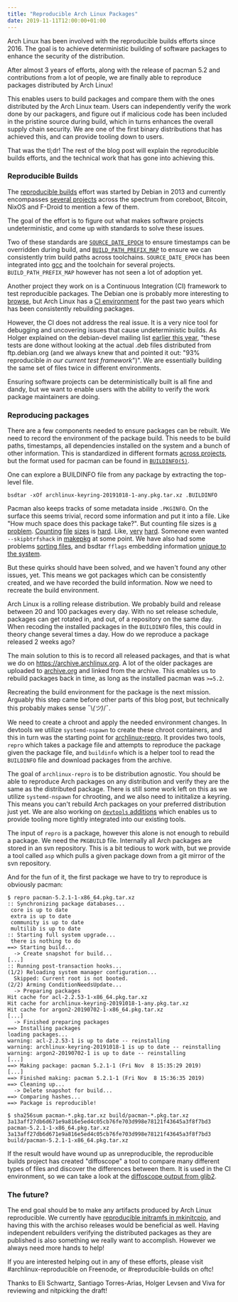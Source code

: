 ```yaml
---
title: "Reproducible Arch Linux Packages"
date: 2019-11-11T12:00:00+01:00
---
```


Arch Linux has been involved with the reproducible builds efforts since 2016.
The goal is to achieve deterministic building of software packages to enhance
the security of the distribution.

After almost 3 years of efforts, along with the release of pacman 5.2 and
contributions from a lot of people, we are finally able to reproduce packages
distributed by Arch Linux!

This enables users to build packages and compare them with the ones distributed
by the Arch Linux team. Users can independently verify the work done by our
packagers, and figure out if malicious code has been included in the pristine
source during build, which in turns enhances the overall supply chain security.
We are one of the first binary distributions that has achieved this, and can
provide tooling down to users.

That was the tl;dr! The rest of the blog post will explain the reproducible
builds efforts, and the technical work that has gone into achieving this.

### Reproducible Builds

The [reproducible builds](https://reproducible-builds.org/) effort was started
by Debian in 2013 and currently encompasses [several
projects](https://reproducible-builds.org/who/) across the spectrum from
coreboot, Bitcoin, NixOS and F-Droid to mention a few of them.

The goal of the effort is to figure out what makes software projects
undeterministic, and come up with standards to solve these issues.

Two of these standards are
[`SOURCE_DATE_EPOCH`](https://reproducible-builds.org/specs/source-date-epoch/)
to ensure timestamps can be overridden during build, and
[`BUILD_PATH_PREFIX_MAP`](https://reproducible-builds.org/specs/build-path-prefix-map/)
to ensure we can consistently trim build paths across toolchains.
`SOURCE_DATE_EPOCH` has been integrated into
[gcc](https://gcc.gnu.org/onlinedocs/cpp/Environment-Variables.html) and the
toolchain for several projects.  `BUILD_PATH_PREFIX_MAP` however has not seen a
lot of adoption yet.

Another project they work on is a Continuous Integration (CI) framework to test 
reproducible packages. The Debian one is probably more interesting to 
[browse](https://tests.reproducible-builds.org/debian/reproducible.html), but 
Arch Linux has a [CI 
environment](https://tests.reproducible-builds.org/archlinux/archlinux.html) for 
the past two years which has been consistently rebuilding packages.

However, the CI does not address the real issue. It is a very nice tool for 
debugging and uncovering issues that cause undeterministic builds. As Holger 
explained on the debian-devel mailing list [earlier this 
year](https://lists.debian.org/debian-devel/2019/03/msg00017.html), "these tests 
are done without looking at the actual .deb files distributed from 
ftp.debian.org (and we always knew that and pointed it out: "93% reproducible 
_in our current test framework_")". We are essentially building the same set of 
files twice in different environments.

Ensuring software projects can be deterministically built is all fine and dandy, 
but we want to enable users with the ability to verify the work package 
maintainers are doing.


### Reproducing packages

There are a few components needed to ensure packages can be rebuilt. We need to
record the environment of the package build. This needs to be build paths,
timestamps, all dependencies installed on the system and a bunch of other
information. This is standardized in different formats [across
projects](https://reproducible-builds.org/docs/recording/), but the format used
for pacman can be found in [`BUILDINFO(5)`](https://www.archlinux.org/pacman/BUILDINFO.5.html).

One can explore a BUILDINFO file from any package by extracting the top-level
file.
```shell
bsdtar -xOf archlinux-keyring-20191018-1-any.pkg.tar.xz .BUILDINFO
```

Pacman also keeps tracks of some metadata inside `.PKGINFO`. On the surface this
seems trivial, record some information and put it into a file. Like "How much
space does this package take?". But counting file sizes is [a
problem](https://bugs.archlinux.org/task/61717).
[Counting](https://git.archlinux.org/pacman.git/commit/?id=b264fb9e9ddcc31dc8782390309421965e507383)
[file](https://git.archlinux.org/pacman.git/commit/?id=7f258619c6c0e9f441aacbabfc1a2f5980c5cb9b)
[sizes](https://git.archlinux.org/pacman.git/commit/?id=3f1ea8b62f46a915c94a5b46e21ad39ea2628f65)
is
[hard](https://git.archlinux.org/pacman.git/commit/?id=241d6b884a3a6c883b6c61a3b175d17e7d317fc5).
Like,
[very](https://git.archlinux.org/pacman.git/commit/?id=f26cb61cb6a16c8ce85f33e6090763aced0118c3)
[hard](https://git.archlinux.org/pacman.git/commit/?id=0272fca993718460bf7ecb7fdc3ca7dad1c7e6cd).
Someone even wanted `--skipbtrfshack` in
[makepkg](https://bugs.archlinux.org/task/32228) at some point. We have also had
some problems [sorting
files](https://git.archlinux.org/pacman.git/commit/?id=b5191ea140386dd9b73e4509ffa9a6d347c1b5fa),
and bsdtar `fflags` embedding information [unique to the
system](https://git.archlinux.org/pacman.git/commit/?id=a897599fa54813ea2a225271eacd9fb6e1a6762e). 

But these quirks should have been solved, and we haven't found any other issues,
yet. This means we got packages which can be consistently created, and we have
recorded the build information. Now we need to recreate the build environment.

Arch Linux is a rolling release distribution. We probably build and release
between 20 and 100 packages every day. With no set release schedule, packages
can get rotated in, and out, of a repository on the same day. When recoding the
installed packages in the `BUILDINFO` files, this could in theory change several
times a day. How do we reproduce a package released 2 weeks ago?

The main solution to this is to record all released packages, and that is what
we do on https://archive.archlinux.org. A lot of the older packages are uploaded
to
[archive.org](https://archive.org/search.php?query=creator%3A%22Arch+Linux%22)
and linked from the archive. This enables us to rebuild packages back in time,
as long as the installed pacman was `>=5.2`.

Recreating the build environment for the package is the next mission. Arguably
this step came before other parts of this blog post, but technically this
probably makes sense ¯\\_(ツ)_/¯. 

We need to create a chroot and apply the needed environment changes. In devtools
we utilize `systemd-nspawn` to create these chroot containers, and this in turn
was the starting point for
[archlinux-repro](https://github.com/archlinux/archlinux-repro). It provides two
tools, `repro` which takes a package file and attempts to reproduce the package
given the package file, and `buildinfo` which is a helper tool to read the
`BUILDINFO` file and download packages from the archive.

The goal of `archlinux-repro` is to be distribution agnostic. You should be able
to reproduce Arch packages on any distribution and verify they are the same as
the distributed package. There is still some work left on this as we utilize
`systemd-nspawn` for chrooting, and we also need to inititalize a keyring. This
means you can't rebuild Arch packages on your preferred distribution just yet.
We are also working on [`devtools`
additions](https://github.com/eli-schwartz/devtools/blob/reproducible/makerepropkg.in)
which enables us to provide tooling more tightly integrated into our existing
tools.

The input of `repro` is a package, however this alone is not enough to rebuild a
package. We need the `PKGBUILD` file. Internally all Arch packages are stored in
an svn repository. This is a bit tedious to work with, but we provide a tool
called `asp` which pulls a given package down from a git mirror of the svn
repository.


And for the fun of it, the first package we have to try to reproduce is
obviously pacman:

```
$ repro pacman-5.2.1-1-x86_64.pkg.tar.xz 
:: Synchronizing package databases...
 core is up to date
 extra is up to date
 community is up to date
 multilib is up to date
:: Starting full system upgrade...
 there is nothing to do
==> Starting build...
  -> Create snapshot for build...
[...]
:: Running post-transaction hooks...
(1/2) Reloading system manager configuration...
  Skipped: Current root is not booted.
(2/2) Arming ConditionNeedsUpdate...
  -> Preparing packages
Hit cache for acl-2.2.53-1-x86_64.pkg.tar.xz
Hit cache for archlinux-keyring-20191018-1-any.pkg.tar.xz
Hit cache for argon2-20190702-1-x86_64.pkg.tar.xz
[...]
  -> Finished preparing packages
==> Installing packages
loading packages...
warning: acl-2.2.53-1 is up to date -- reinstalling
warning: archlinux-keyring-20191018-1 is up to date -- reinstalling
warning: argon2-20190702-1 is up to date -- reinstalling
[...]
==> Making package: pacman 5.2.1-1 (Fri Nov  8 15:35:29 2019)
[...]
==> Finished making: pacman 5.2.1-1 (Fri Nov  8 15:36:35 2019)
==> Cleaning up...
  -> Delete snapshot for build...
==> Comparing hashes...
==> Package is reproducible!

$ sha256sum pacman-*.pkg.tar.xz build/pacman-*.pkg.tar.xz 
3a13aff27db6d671e9a816e5ed4c05cb76fe703d998e78121f43645a3f8f7bd3  
pacman-5.2.1-1-x86_64.pkg.tar.xz
3a13aff27db6d671e9a816e5ed4c05cb76fe703d998e78121f43645a3f8f7bd3
build/pacman-5.2.1-1-x86_64.pkg.tar.xz
```

If the result would have wound up as unreproducible, the reproducible builds
project has created "diffoscope" a tool to compare many different types of files
and discover the differences between them. It is used in the CI environment, so
we can take a look at the [diffoscope output from
glib2](https://tests.reproducible-builds.org/archlinux/core/glib2/glib2-2.62.2-1-x86_64.pkg.tar.xz.html).


### The future?

The end goal should be to make any artifacts produced by Arch Linux
reproducible. We currently have [reproducible initramfs in
mkinitcpio](https://github.com/archlinux/mkinitcpio/pull/1), and having this
with the archiso releases would be beneficial as well. Having independent
rebuilders verifying the distributed packages as they are published is also
something we really want to accomplish. However we always need more hands to
help!

If you are interested helping out in any of these efforts, please visit
\#archlinux-reproducible on Freenode, or \#reproducible-builds on oftc!


Thanks to Eli Schwartz, Santiago Torres-Arias, Holger Levsen and Viva for
reviewing and nitpicking the draft!

